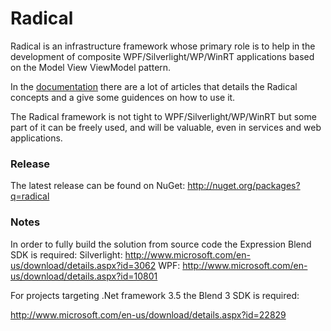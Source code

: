 Radical
=======

Radical is an infrastructure framework whose primary role is to help in the development of composite WPF/Silverlight/WP/WinRT applications based on the Model View ViewModel pattern.

In the [documentation](wiki)  there are a lot of articles that details the Radical concepts and a give some guidences on how to use it.

The Radical framework is not tight to WPF/Silverlight/WP/WinRT but some part of it can be freely used, and will be valuable, even in services and web applications.

### Release

The latest release can be found on NuGet: http://nuget.org/packages?q=radical

### Notes

In order to fully build the solution from source code the Expression Blend SDK is required:
Silverlight: http://www.microsoft.com/en-us/download/details.aspx?id=3062
WPF: http://www.microsoft.com/en-us/download/details.aspx?id=10801

For projects targeting .Net framework 3.5 the Blend 3 SDK is required:

http://www.microsoft.com/en-us/download/details.aspx?id=22829
